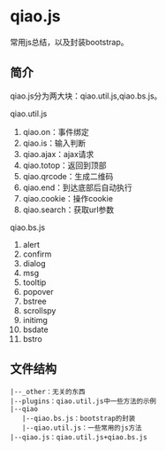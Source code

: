 # qiao.js
常用js总结，以及封装bootstrap。

## 简介
qiao.js分为两大块：qiao.util.js,qiao.bs.js。

qiao.util.js

1. qiao.on：事件绑定
2. qiao.is：输入判断
3. qiao.ajax：ajax请求
4. qiao.totop：返回到顶部
5. qiao.qrcode：生成二维码
6. qiao.end：到达底部后自动执行
7. qiao.cookie：操作cookie
8. qiao.search：获取url参数

qiao.bs.js

1. alert
2. confirm
3. dialog
4. msg
5. tooltip
6. popover
7. bstree
8. scrollspy
9. initimg
10. bsdate
11. bstro

## 文件结构
	|--_other：无关的东西
	|--plugins：qiao.util.js中一些方法的示例
	|--qiao
	   |--qiao.bs.js：bootstrap的封装
	   |--qiao.util.js：一些常用的js方法
	|--qiao.js：qiao.util.js+qiao.bs.js
